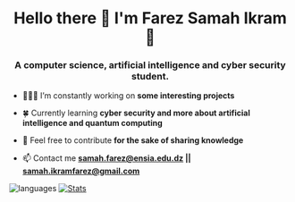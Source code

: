 <h1 align="center">Hello there 👋 I'm Farez Samah Ikram 🍂</h1>
<h3 align="center">A computer science, artificial intelligence and cyber security student.</h3>

- 👩🏻‍💻 I’m constantly working on **some interesting projects**

- 🍀 Currently learning **cyber security and more about artificial intelligence and quantum computing**

- 📝 Feel free to contribute **for the sake of sharing knowledge**

- 📫 Contact me **samah.farez@ensia.edu.dz || samah.ikramfarez@gmail.com**


![languages](https://github-readme-stats.vercel.app/api/top-langs?username=samahfarez&theme=github_dark)  [![Stats](https://github-readme-stats.vercel.app/api?username=samahfarez&theme=github_dark&count_private=true)](https://github.com/anuraghazra/github-readme-stats)                             



